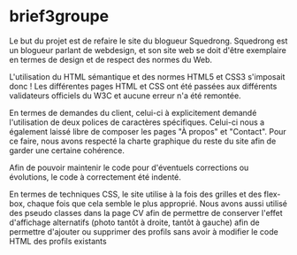 # brief3groupe

Le but du projet est de refaire le site du blogueur Squedrong.
Squedrong est un blogueur parlant de webdesign, et son site web se doit d'être exemplaire en termes de design et de respect des normes du Web. 

L'utilisation du HTML sémantique et des normes HTML5 et CSS3 s'imposait donc !  Les différentes pages HTML et CSS ont été passées aux différents validateurs officiels du W3C et aucune erreur n'a été remontée.

En termes de demandes du client, celui-ci à explicitement demandé l'utilisation de deux polices de caractères spécifiques. Celui-ci nous a également laissé libre de composer les pages "À propos" et "Contact". Pour ce faire, nous avons respecté la charte graphique du reste du site afin de garder une certaine cohérence.

Afin de pouvoir maintenir le code pour d'éventuels corrections ou évolutions, le code à correctement été indenté.

En termes de techniques CSS, le site utilise à la fois des grilles et des flex-box, chaque fois que cela semble le plus approprié. Nous avons aussi utilisé des pseudo classes dans la page CV afin de permettre de conserver l'effet d'affichage alternatifs (photo tantôt à droite, tantôt à gauche) afin de permettre d'ajouter ou supprimer des profils sans avoir à modifier le code HTML des profils existants

